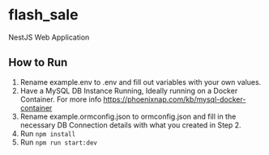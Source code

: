 # flash_sale
NestJS Web Application

## How to Run
1. Rename example.env to .env and fill out variables with your own values.
2. Have a MySQL DB Instance Running, Ideally running on a Docker Container. For more info https://phoenixnap.com/kb/mysql-docker-container
3. Rename example.ormconfig.json to ormconfig.json and fill in the necessary DB Connection details with what you created in Step 2.
4. Run `npm install`
5. Run `npm run start:dev`
